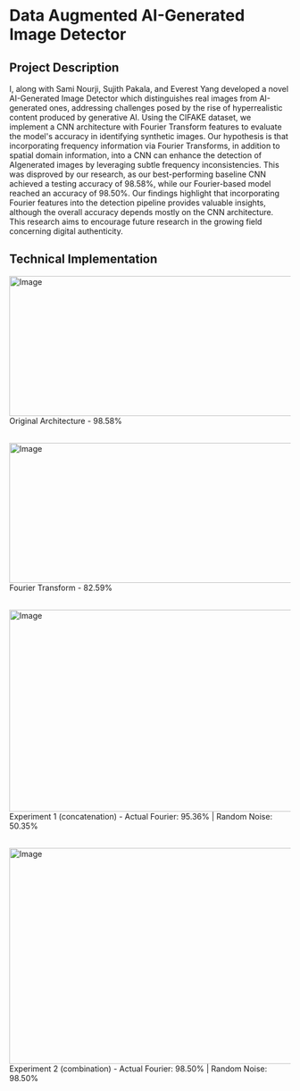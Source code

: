 # Data Augmented AI-Generated Image Detector

## Project Description
I, along with Sami Nourji, Sujith Pakala, and Everest Yang developed a novel AI-Generated Image Detector which distinguishes real images from AI-generated ones, addressing challenges posed by the rise of hyperrealistic content
produced by generative AI. Using the CIFAKE dataset, we implement a CNN architecture with Fourier Transform features to evaluate the model's accuracy in identifying synthetic images. Our hypothesis is that incorporating frequency information via Fourier Transforms, in addition to spatial domain information, into a CNN can enhance the detection of AIgenerated images by leveraging subtle frequency inconsistencies.
This was disproved by our research, as our best-performing baseline CNN achieved a testing accuracy of 98.58%, while our Fourier-based model reached an accuracy of 98.50%. Our findings highlight that incorporating Fourier features into the detection pipeline provides valuable insights, although the overall accuracy depends mostly on the CNN architecture. This research aims to encourage future research in the growing field concerning digital authenticity.

## Technical Implementation
<img src="https://github.com/user-attachments/assets/e49587d2-8e0d-4fb6-97b2-327b3153d5b4" alt="Image" width="786" height="251"> <br />
Original Architecture - 98.58%<br /><br />

<img src="https://github.com/user-attachments/assets/c061c428-1826-4d1a-9cbf-d89ae8527c73" alt="Image" width="786" height="251"> <br />
Fourier Transform - 82.59%<br /><br />

<img src="https://github.com/user-attachments/assets/55e2629d-f755-49ae-aa78-78a8088d0a65" alt="Image" width="789" height="362"> <br />
Experiment 1 (concatenation) - Actual Fourier: 95.36% | Random Noise: 50.35%<br /><br />

<img src="https://github.com/user-attachments/assets/55144b09-928a-4854-8ba4-2a73a12f7f68" alt="Image" width="784" height="387"> <br />
Experiment 2 (combination) - Actual Fourier: 98.50% | Random Noise: 98.50%
